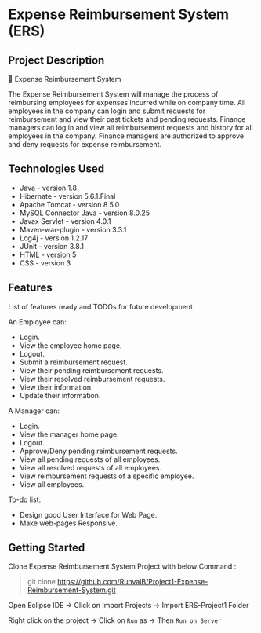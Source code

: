 # Expense Reimbursement System (ERS)

## Project Description
🚀 Expense Reimbursement System

The Expense Reimbursement System will manage the process of reimbursing employees for expenses incurred 
while on company time. All employees in the company can login and submit requests for reimbursement and 
view their past tickets and pending requests. Finance managers can log in and view all reimbursement requests 
and history for all employees in the company. Finance managers are authorized to approve and deny requests for 
expense reimbursement.


## Technologies Used

* Java - version 1.8
* Hibernate - version 5.6.1.Final
* Apache Tomcat - version 8.5.0
* MySQL Connector Java - version 8.0.25
* Javax Servlet - version 4.0.1
* Maven-war-plugin - version 3.3.1
* Log4j - version 1.2.17
* JUnit - version 3.8.1
* HTML - version 5
* CSS - version 3


## Features

List of features ready and TODOs for future development

An Employee can:
* Login.
* View the employee home page.
* Logout.
* Submit a reimbursement request.
* View their pending reimbursement requests.
* View their resolved reimbursement requests.
* View their information.
* Update their information.


A Manager can:
* Login.
* View the manager home page.
* Logout.
* Approve/Deny pending reimbursement requests.
* View all pending requests of all employees.
* View all resolved requests of all employees.
* View reimbursement requests of a specific employee.
* View all employees.


To-do list:
* Design good User Interface for Web Page.
* Make web-pages Responsive.

## Getting Started
Clone Expense Reimbursement System Project with below Command :   
> git clone https://github.com/RunvalB/Project1-Expense-Reimbursement-System.git

Open Eclipse IDE -> Click on Import Projects -> Import ERS-Project1 Folder


Right click on the project -> Click on `Run` as -> Then `Run on Server`


